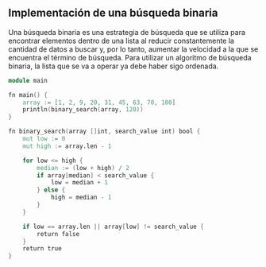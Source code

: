 ## Implementación de una búsqueda binaria


 Una búsqueda binaria es una estrategia de búsqueda que se utiliza para encontrar elementos dentro
 de una lista al reducir constantemente la cantidad de datos a buscar y, por lo tanto, aumentar la
 velocidad a la que se encuentra el término de búsqueda. Para utilizar un algoritmo de búsqueda
 binaria, la lista que se va a operar ya debe haber sigo ordenada.

 
```V
module main

fn main() {
	array := [1, 2, 9, 20, 31, 45, 63, 70, 100]
	println(binary_search(array, 120))
}

fn binary_search(array []int, search_value int) bool {
	mut low := 0
	mut high := array.len - 1

	for low <= high {
		median := (low + high) / 2
		if array[median] < search_value {
			low = median + 1
		} else {
			high = median - 1
		}
	}

	if low == array.len || array[low] != search_value {
		return false
	}
	return true	
}
```